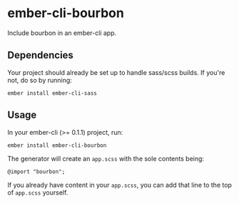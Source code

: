 # ember-cli-bourbon

Include bourbon in an ember-cli app.

## Dependencies

Your project should already be set up to handle sass/scss builds. If you're not, do so by running:

    ember install ember-cli-sass

## Usage

In your ember-cli (>= 0.1.1) project, run:

    ember install ember-cli-bourbon

The generator will create an `app.scss` with the sole contents being:

    @import "bourbon";

If you already have content in your `app.scss`, you can add that line to the top of `app.scss` yourself.

